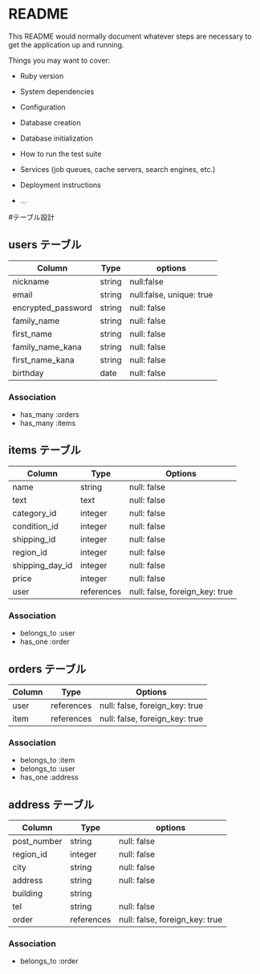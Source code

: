 # README

This README would normally document whatever steps are necessary to get the
application up and running.

Things you may want to cover:

* Ruby version

* System dependencies

* Configuration

* Database creation

* Database initialization

* How to run the test suite

* Services (job queues, cache servers, search engines, etc.)

* Deployment instructions

* ...

#テーブル設計

## users テーブル

| Column             | Type    | options                 |
| ------------------ | ------- | ----------------------- |
| nickname           | string  | null:false              |
| email              | string  | null:false, unique: true|
| encrypted_password | string  | null: false             |
| family_name        | string  | null: false             |
| first_name         | string  | null: false             |
| family_name_kana   | string  | null: false             |
| first_name_kana    | string  | null: false             |
| birthday           | date    | null: false             |


### Association

- has_many :orders
- has_many :items


## items テーブル

| Column          | Type        | Options                        |
| --------------- | ----------  | ------------------------------ |
| name            | string      | null: false                    |
| text            | text        | null: false                    |
| category_id     | integer     | null: false                    |
| condition_id    | integer     | null: false                    | 
| shipping_id     | integer     | null: false                    |
| region_id       | integer     | null: false                    |
| shipping_day_id | integer     | null: false                    |
| price           | integer     | null: false                    |
| user            | references  | null: false, foreign_key: true |

### Association

- belongs_to :user
- has_one :order


## orders テーブル

| Column          | Type        | Options                        |
| --------------- | ----------- | ------------------------------ |
| user            | references  | null: false, foreign_key: true |
| item            | references  | null: false, foreign_key: true |


### Association

- belongs_to :item
- belongs_to :user
- has_one :address

## address テーブル

| Column            | Type        | options                        |
| ----------------  | ----------  | ------------------------------ |
| post_number       | string      | null: false                    |
| region_id         | integer     | null: false                    |
| city              | string      | null: false                    |
| address           | string      | null: false                    |
| building          | string      |                                |
| tel               | string      | null: false                    |
| order             | references  | null: false, foreign_key: true |

### Association

- belongs_to :order